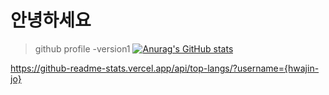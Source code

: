 # 안녕하세요 
> github profile -version1
[![Anurag's GitHub stats](https://github-readme-stats.vercel.app/api?username=hwajin-jo)](https://github.com/anuraghazra/github-readme-stats)

https://github-readme-stats.vercel.app/api/top-langs/?username={hwajin-jo}
